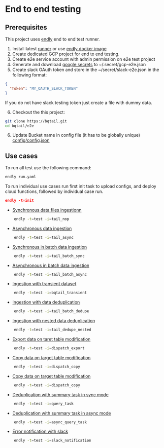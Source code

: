 # End to end testing

## Prerequisites

This project uses [endly](https://github.com/viant/endly/) end to end test runner.

1. Install latest [runner](https://github.com/viant/endly/releases) or use [endly docker image](https://github.com/viant/endly/tree/master/docker)
2. Create dedicated GCP project for  end to end testing.
3. Create e2e service account with admin permission on e2e test project
4. Generate and download [google secrets](https://github.com/viant/endly/tree/master/doc/secrets#gc) to ~/.secret/gcp-e2e.json
5. Create slack OAuth token and store in the ~/secret/slack-e2e.json in the following format:

```json
{
  "Token": "MY_OAUTH_SLACK_TOKEN"
}
```

If you do not have slack testing token just create a file with dummy data.

 
6. Checkout the this project:
```bash
git clone https://bqtail.git
cd bqtail/e2e
```
6. Update Bucket name in config file (it has to be globally unique)
[config/config.json](config/config.json)



## Use cases

To run all test use the following command:

```bash
endly run.yaml
```

To run individual use cases run first init task to upload configs, and deploy cloud functions, followed by individual case run.

```json
endly -t=init
```

- [Synchronous data files ingestionn](regression/cases/001_tail_nop/README.md)

```bash
    endly -t=test -i=tail_nop
```


- [Asynchronous data ingestion](regression/cases/002_tail_async/README.md)

```bash
    endly -t=test -i=tail_async
```

- [Synchronous in batch data ingestion](regression/cases/003_tail_batch_sync/README.md)

```bash
    endly -t=test -i=tail_batch_sync
```

- [Asynchronous in batch data ingestion](regression/cases/004_tail_batch_async/README.md)

```bash
    endly -t=test -i=tail_batch_async
```

- [Ingestion with transient dataset](regression/cases/005_tail_transient)

```bash
    endly -t=test -i=bqtail_transient
```

- [Ingestion with data deduplication](regression/cases/006_tail_batch_dedupe)

```bash
    endly -t=test -i=tail_batch_dedupe
```

- [Ingestion with nested data deduplication](regression/cases/007_tail_dedupe_nested)

```bash
    endly -t=test -i=tail_dedupe_nested
```


- [Export data on taret table modification](regression/cases/008_dispatch_export)

```bash
    endly -t=test -i=dispatch_export
```


- [Copy data on target table modification](regression/cases/009_dispatch_copy)

```bash
    endly -t=test -i=dispatch_copy
```



- [Copy data on target table modification](regression/cases/009_dispatch_copy)

```bash
    endly -t=test -i=dispatch_copy
```

- [Deduplication with summary task in sync mode](regression/cases/010_query_task)

```bash
    endly -t=test -i=query_task
```

- [Deduplication with summary task in async mode](regression/cases/011_async_query_task)

```bash
    endly -t=test -i=async_query_task
```


- [Error notification with slack](regression/cases/012_slack_notification)

```bash
    endly -t=test -i=slack_notification
```


